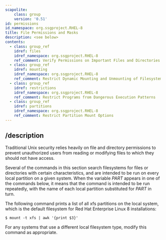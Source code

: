 ```yaml
---
scapolite:
    class: group
    version: '0.51'
id: permissions
id_namespace: org.ssgproject.RHEL-8
title: File Permissions and Masks
description: <see below>
contents:
  - class: group_ref
    idref: files
    idref_namespace: org.ssgproject.RHEL-8
    ref_comment: Verify Permissions on Important Files and Directories
  - class: group_ref
    idref: mounting
    idref_namespace: org.ssgproject.RHEL-8
    ref_comment: Restrict Dynamic Mounting and Unmounting of Filesystems
  - class: group_ref
    idref: restrictions
    idref_namespace: org.ssgproject.RHEL-8
    ref_comment: Restrict Programs from Dangerous Execution Patterns
  - class: group_ref
    idref: partitions
    idref_namespace: org.ssgproject.RHEL-8
    ref_comment: Restrict Partition Mount Options
---
```



## /description

Traditional
Unix security relies heavily on file and directory permissions to
prevent unauthorized users from reading or modifying files to which they
should not have access.  
  
Several of the commands in this section search filesystems for files or
directories with certain characteristics, and are intended to be run on
every local partition on a given system. When the variable *PART*
appears in one of the commands below, it means that the command is
intended to be run repeatedly, with the name of each local partition
substituted for *PART* in turn.  
  
The following command prints a list of all xfs partitions on the local
system, which is the default filesystem for Red Hat Enterprise Linux 8
installations:

``` 
$ mount -t xfs | awk '{print $3}'
```

For any systems that use a different local filesystem type, modify this
command as appropriate.
